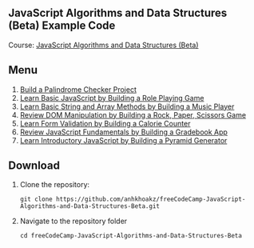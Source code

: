 ## JavaScript Algorithms and Data Structures (Beta) Example Code

Course: [JavaScript Algorithms and Data Structures (Beta)](https://www.freecodecamp.org/learn/javascript-algorithms-and-data-structures-v8/#review-dom-manipulation-by-building-a-rock-paper-scissors-game)

## Menu

1. [Build a Palindrome Checker Project](./Build%20a%20Palindrome%20Checker%20Project/)
2. [Learn Basic JavaScript by Building a Role Playing Game](./Learn%20Basic%20JavaScript%20by%20Building%20a%20Role%20Playing%20Game)
3. [Learn Basic String and Array Methods by Building a Music Player](./Learn%20Basic%20String%20and%20Array%20Methods%20by%20Building%20a%20Music%20Player)
4. [Review DOM Manipulation by Building a Rock, Paper, Scissors Game](./Review%20DOM%20Manipulation%20by%20Building%20a%20Rock,%20Paper,%20Scissors%20Game/)
5. [Learn Form Validation by Building a Calorie Counter](./Learn%20Form%20Validation%20by%20Building%20a%20Calorie%20Counter)
6. [Review JavaScript Fundamentals by Building a Gradebook App](./Review%20JavaScript%20Fundamentals%20by%20Building%20a%20Gradebook%20App)
7. [Learn Introductory JavaScript by Building a Pyramid Generator](./Learn%20Introductory%20JavaScript%20by%20Building%20a%20Pyramid%20Generator)

## Download

1. Clone the repository:
    ```
    git clone https://github.com/anhkhoakz/freeCodeCamp-JavaScript-Algorithms-and-Data-Structures-Beta.git
    ```
2. Navigate to the repository folder
    ```
    cd freeCodeCamp-JavaScript-Algorithms-and-Data-Structures-Beta
    ```
